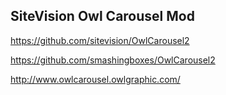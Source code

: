 
## SiteVision Owl Carousel Mod


https://github.com/sitevision/OwlCarousel2

https://github.com/smashingboxes/OwlCarousel2

http://www.owlcarousel.owlgraphic.com/